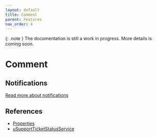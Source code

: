 ```yaml
---
layout: default
title: Comment
parent: Features
nav_order: 4
---
```


{: .note }
The documentation is still a work in progress. More details is coming soon.

# Comment

## Notifications
[Read more about notifications](/uSupport-documentation/docs/extend.html#extend)

## References
- [Properties](/uSupport-documentation/docs/references/tables.html#usupportticketcomment)
- [uSupportTicketStatusService](/uSupport-documentation/docs/references/tables.html#usupportticketcomment)